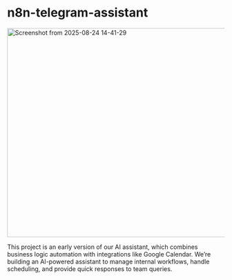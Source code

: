 # n8n-telegram-assistant

<img width="1516" height="485" alt="Screenshot from 2025-08-24 14-41-29" src="https://github.com/user-attachments/assets/8b455b38-8db4-47e8-9896-145081468926" />


This project is an early version of our AI assistant, which combines business logic automation with integrations like Google Calendar.
We’re building an AI-powered assistant to manage internal workflows, handle scheduling, and provide quick responses to team queries.
